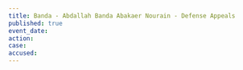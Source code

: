 ```yaml
---
title: Banda - Abdallah Banda Abakaer Nourain - Defense Appeals
published: true
event_date:
action:
case:
accused:
---
```

